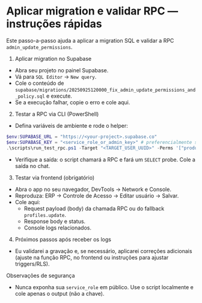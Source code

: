 # Aplicar migration e validar RPC — instruções rápidas

Este passo-a-passo ajuda a aplicar a migration SQL e validar a RPC `admin_update_permissions`.

1) Aplicar migration no Supabase
- Abra seu projeto no painel Supabase.
- Vá para `SQL Editor` → `New query`.
- Cole o conteúdo de `supabase/migrations/20250925120000_fix_admin_update_permissions_and_policy.sql` e execute.
- Se a execução falhar, copie o erro e cole aqui.

2) Testar a RPC via CLI (PowerShell)
- Defina variáveis de ambiente e rode o helper:

```powershell
$env:SUPABASE_URL = "https://<your-project>.supabase.co"
$env:SUPABASE_KEY = "<service_role_or_admin_key>" # preferencialmente service_role
.\scripts\run_test_rpc.ps1 -Target "<TARGET_USER_UUID>" -Perms '["products.manage","dashboard.view"]'
```

- Verifique a saída: o script chamará a RPC e fará um `SELECT` probe. Cole a saída no chat.

3) Testar via frontend (obrigatório)
- Abra o app no seu navegador, DevTools → Network e Console.
- Reproduza: ERP → Controle de Acesso → Editar usuário → Salvar.
- Cole aqui:
  - Request payload (body) da chamada RPC ou do fallback `profiles.update`.
  - Response body e status.
  - Console logs relacionados.

4) Próximos passos após receber os logs
- Eu validarei a gravação e, se necessário, aplicarei correções adicionais (ajuste na função RPC, no frontend ou instruções para ajustar triggers/RLS).


Observações de segurança
- Nunca exponha sua `service_role` em público. Use o script localmente e cole apenas o output (não a chave).

